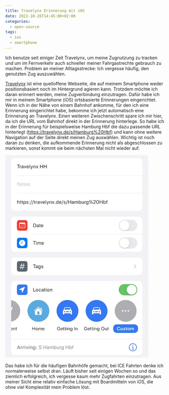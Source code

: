 ```yaml
---
title: Travelynx Erinnerung mit iOS
date: 2022-10-26T14:45:00+02:00
categories:
  - open-source
tags:
  - ios
  - smartphone
---
```

Ich benutze seit einiger Zeit Travelynx, um meine Zugnutzung zu tracken und um im Fernverkehr auch schneller meiner Fahrgastrechte gebrauch zu machen.
Problem an meiner Alltagsstrecke: Ich vergesse häufig, den genutzten Zug auszuwählen.

[Travelynx](travelynx.de) ist eine quelloffene Webseite, die auf meinem Smartphone weder positionsbasiert noch im Hintergrund agieren kann.
Trotzdem möchte ich daran erinnert werden, meine Zugverbindung einzutragen.
Dafür habe ich mir in meinem Smartphone (iOS) ortsbasierte Erinnerungen eingerichtet.
Wenn ich in der Nähe von einem Bahnhof ankomme, für den ich eine Erinnerung eingerichtet habe, bekomme ich jetzt automatisch eine Erinnerung an Travelynx.
Einen weiteren Zwischenschritt spare ich mir hier, da ich die URL vom Bahnhof direkt in der Erinnerung hinterlege.
So habe ich in der Erinnerung für beispielsweise Hamburg Hbf die dazu passende URL hinterlegt (<https://travelynx.de/s/Hamburg%20Hbf>) und kann ohne weitere Navigation auf der Seite direkt meinen Zug auswählen.
Wichtig ist noch daran zu denken, die aufkommende Erinnerung nicht als abgeschlossen zu markieren, sonst kommt sie beim nächsten Mal nicht wieder auf.

![Screenshot der Erinnerung in der Reminder App von iOS](reminder.jpg)

Das habe ich für die häufigen Bahnhöfe gemacht, bei ICE Fahrten denke ich normalerweise selbst dran.
Läuft bisher seit einigen Wochen so und das ziemlich erfolgreich, ich vergesse kaum mehr Zugfahrten einzutragen.
Aus meiner Sicht eine relativ einfache Lösung mit Boardmitteln von iOS, die ohne viel Komplexität mein Problem löst.
